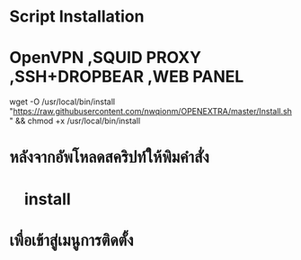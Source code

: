 # Script Installation
# OpenVPN ,SQUID PROXY ,SSH+DROPBEAR ,WEB PANEL

wget -O /usr/local/bin/install "https://raw.githubusercontent.com/nwqionm/OPENEXTRA/master/Install.sh" && chmod +x /usr/local/bin/install

# หลังจากอัพโหลดสคริปท์ให้พิมคำสั่ง
#      install
# เพื่อเข้าสู่เมนูการติดตั้ง
